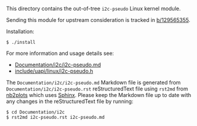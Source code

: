 This directory contains the out-of-tree `i2c-pseudo` Linux kernel module.

Sending this module for upstream consideration is tracked in
[b/129565355](https://issuetracker.google.com/129565355).

Installation:
```
$ ./install
```

For more information and usage details see:
* [Documentation/i2c/i2c-pseudo.md](Documentation/i2c/i2c-pseudo.md)
* [include/uapi/linux/i2c-pseudo.h](include/uapi/linux/i2c-pseudo.h)

The `Documentation/i2c/i2c-pseudo.md` Markdown file is generated from
`Documentation/i2c/i2c-pseudo.rst` reStructuredText file using `rst2md` from
[nb2plots](https://github.com/matthew-brett/nb2plots) which uses
[Sphinx](https://www.sphinx-doc.org/). Please keep the Markdown file up to date
with any changes in the reStructuredText file by running:
```
$ cd Documentation/i2c
$ rst2md i2c-pseudo.rst i2c-pseudo.md
```
